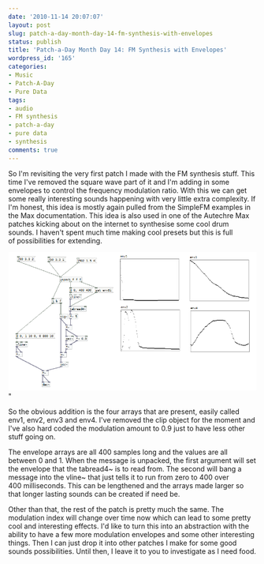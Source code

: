 ```yaml
---
date: '2010-11-14 20:07:07'
layout: post
slug: patch-a-day-month-day-14-fm-synthesis-with-envelopes
status: publish
title: 'Patch-a-Day Month Day 14: FM Synthesis with Envelopes'
wordpress_id: '165'
categories:
- Music
- Patch-A-Day
- Pure Data
tags:
- audio
- FM synthesis
- patch-a-day
- pure data
- synthesis
comments: true
---
```


So I'm revisiting the very first patch I made with the FM synthesis stuff. This time I've removed the square wave part of it and I'm adding in some envelopes to control the frequency modulation ratio. With this we can get some really interesting sounds happening with very little extra complexity. If I'm honest, this idea is mostly again pulled from the SimpleFM examples in the Max documentation. This idea is also used in one of the Autechre Max patches kicking about on the internet to synthesise some cool drum sounds. I haven't spent much time making cool presets but this is full of possibilities for extending.



![FM Synthesis with envelopes](/a/2010-11-14-patch-a-day-month-day-14-fm-synthesis-with-envelopes/14-FMSynthEnvelopes.png)"

So the obvious addition is the four arrays that are present, easily called env1, env2, env3 and env4. I've removed the clip object for the moment and I've also hard coded the modulation amount to 0.9 just to have less other stuff going on.

The envelope arrays are all 400 samples long and the values are all between 0 and 1. When the message is unpacked, the first argument will set the envelope that the tabread4~ is to read from. The second will bang a message into the vline~ that just tells it to run from zero to 400 over 400 milliseconds. This can be lengthened and the arrays made larger so that longer lasting sounds can be created if need be.

Other than that, the rest of the patch is pretty much the same. The modulation index will change over time now which can lead to some pretty cool and interesting effects. I'd like to turn this into an abstraction with the ability to have a few more modulation envelopes and some other interesting things. Then I can just drop it into other patches I make for some good sounds possibilities. Until then, I leave it to you to investigate as I need food.
